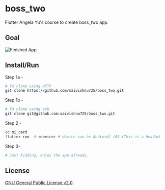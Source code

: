 # boss_two

Flutter Angela Yu's course to create boss_two app.

## Goal

![Finished App](https://github.com/saivishnu725/boss_two/blob/master/goal.gif)

## Install/Run

Step 1a -

```bash
# To clone using HTTP
git clone https://github.com/saivishnu725/boss_two.git
```

Step 1b -

```bash
# To clone using ssh
git clone git@github.com:saivishnu725/boss_two.git
```

Step 2 -

```bash
cd mi_card
flutter run -d <device> # device can be Android/ iOS (This is a headache)/ Chrome/ Desktop (Linux,Windows 10, Mac OS)
```

Step 3-

```bash
# Just kidding, enjoy the app already.
```

## License

[GNU General Public License v2.0](https://choosealicense.com/licenses/gpl-2.0/).
